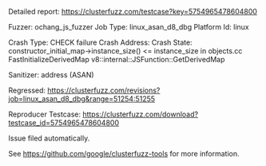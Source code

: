 Detailed report: https://clusterfuzz.com/testcase?key=5754965478604800

Fuzzer: ochang_js_fuzzer
Job Type: linux_asan_d8_dbg
Platform Id: linux

Crash Type: CHECK failure
Crash Address: 
Crash State:
  constructor_initial_map->instance_size() <= instance_size in objects.cc
  FastInitializeDerivedMap
  v8::internal::JSFunction::GetDerivedMap
  
Sanitizer: address (ASAN)

Regressed: https://clusterfuzz.com/revisions?job=linux_asan_d8_dbg&range=51254:51255

Reproducer Testcase: https://clusterfuzz.com/download?testcase_id=5754965478604800

Issue filed automatically.

See https://github.com/google/clusterfuzz-tools for more information.